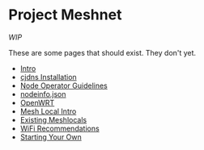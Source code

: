# Project Meshnet

*WIP*

These are some pages that should exist. They don't yet.

* [Intro](Intro.md)
 * [cjdns Installation](cjdns/Installation.md)
 * [Node Operator Guidelines](cjdns/Operator_Guidelines.md)
 * [nodeinfo.json](cjdns/nodeinfo.json.md)
* [OpenWRT](OpenWRT.md)
* [Mesh Local Intro](meshlocals/intro.md)
 * [Existing Meshlocals](meshlocals/list.md)
 * [WiFi Recommendations](meshlocals/wifi.md)
 * [Starting Your Own](meshlocals/diy.md)
